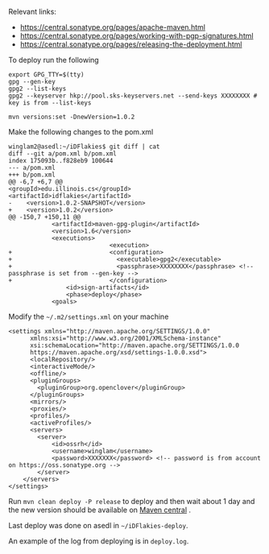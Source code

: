 Relevant links:
- https://central.sonatype.org/pages/apache-maven.html
- https://central.sonatype.org/pages/working-with-pgp-signatures.html
- https://central.sonatype.org/pages/releasing-the-deployment.html

To deploy run the following

```shell
export GPG_TTY=$(tty)
gpg --gen-key
gpg2 --list-keys
gpg2 --keyserver hkp://pool.sks-keyservers.net --send-keys XXXXXXXX # key is from --list-keys

mvn versions:set -DnewVersion=1.0.2
```

Make the following changes to the pom.xml

```shell
winglam2@asedl:~/iDFlakies$ git diff | cat
diff --git a/pom.xml b/pom.xml
index 175093b..f828eb9 100644
--- a/pom.xml
+++ b/pom.xml
@@ -6,7 +6,7 @@
<groupId>edu.illinois.cs</groupId>
<artifactId>idflakies</artifactId>
-    <version>1.0.2-SNAPSHOT</version>
+    <version>1.0.2</version>
@@ -150,7 +150,11 @@
			<artifactId>maven-gpg-plugin</artifactId>
			<version>1.6</version>
			<executions>
                            <execution>
+                           <configuration>
+                             <executable>gpg2</executable>
+                             <passphrase>XXXXXXXX</passphrase> <!-- passphrase is set from --gen-key -->
+                           </configuration>
			    <id>sign-artifacts</id>
			    <phase>deploy</phase>
			<goals>
```


Modify the `~/.m2/settings.xml` on your machine

```shell
<settings xmlns="http://maven.apache.org/SETTINGS/1.0.0"
	  xmlns:xsi="http://www.w3.org/2001/XMLSchema-instance"
	  xsi:schemaLocation="http://maven.apache.org/SETTINGS/1.0.0
	  https://maven.apache.org/xsd/settings-1.0.0.xsd">
	  <localRepository/>
	  <interactiveMode/>
	  <offline/>
	  <pluginGroups>
		<pluginGroup>org.openclover</pluginGroup>
	  </pluginGroups>
	  <mirrors/>
	  <proxies/>
	  <profiles/>
	  <activeProfiles/>
	  <servers>
		<server>
			<id>ossrh</id>
			<username>winglam</username>
			<password>XXXXXXX</password> <!-- password is from account on https://oss.sonatype.org -->
		</server>
	</servers>
</settings>
```
Run `mvn clean deploy -P release` to deploy and then wait about 1 day and the new version should be available on [Maven central](https://mvnrepository.com/artifact/edu.illinois.cs/idflakies) .

Last deploy was done on asedl in `~/iDFlakies-deploy`.

An example of the log from deploying is in `deploy.log`.
